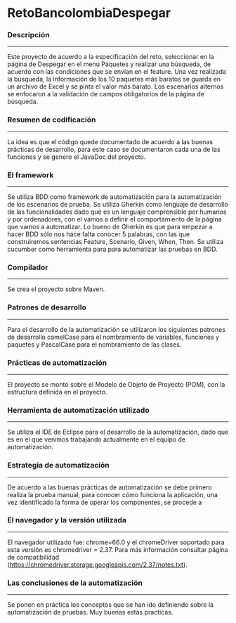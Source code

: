 # RetoBancolombiaDespegar
### Descripción
---
Este proyecto de acuerdo a la especificación del reto, seleccionar en la página de Despegar en el menú Paquetes y realizar una búsqueda, de acuerdo con las condiciones que se envían en el feature. Una vez realizada la búsqueda, la información de los 10 paquetes más baratos se guarda en un archivo de Excel y se pinta el valor más barato. Los escenarios alternos se enfocaron a la validación de campos obligatorios de la página de búsqueda.

### Resumen de codificación
---
La idea es que el código quede documentado de acuerdo a las buenas prácticas de desarrollo, para este caso se documentaron cada una de las funciones y se genero el JavaDoc del proyecto.

### El framework
---
Se utiliza BDD como framework de automatización para la automatización de los escenarios de prueba. 
Se utiliza Gherkin como lenguaje de desarrollo de las funcionalidades dado que es un lenguaje comprensible por humanos y por ordenadores, con el vamos a definir el comportamiento de la página que vamos a automatizar. 
Lo bueno de Gherkin es que para empezar a hacer BDD sólo nos hace falta conocer 5 palabras, con las que construiremos sentencias Feature, Scenario, Given, When, Then.
Se utiliza cucumber como herramienta para para automatizar las pruebas en BDD. 

### Compilador
---
Se crea el proyecto sobre Maven. 

### Patrones de desarrollo
---
Para el desarrollo de la automatización se utilizaron los siguientes patrones de desarrollo camelCase para el nombramiento de variables, funciones y paquetes y PascalCase para el nombramiento de las clases.


### Prácticas de automatización
---
El proyecto se montó sobre el Modelo de Objeto de Proyecto (POM), con la estructura definida en el proyecto.

### Herramienta de automatización utilizado
---
Se utiliza el IDE de Eclipse para el desarrollo de la automatización, dado que es en el que venimos trabajando actualmente en el equipo de automatización.

### Estrategia de automatización
---
De acuerdo a las buenas prácticas de automatización se debe primero realiza la prueba manual, para conocer cómo funciona la aplicación, una vez identificado la forma de operar los componentes, se procede a 
### El navegador y la versión utilizada
---
El navegador utilizado fue: chrome=66.0 y el chromeDriver soportado para esta versión es chromedriver = 2.37. Para más información consultar página de compatibilidad (https://chromedriver.storage.googleapis.com/2.37/notes.txt).
### Las conclusiones de la automatización
---
Se ponen en práctica los conceptos que se han ido definiendo sobre la automatización de pruebas.
Muy buenas estas practicas.


 


